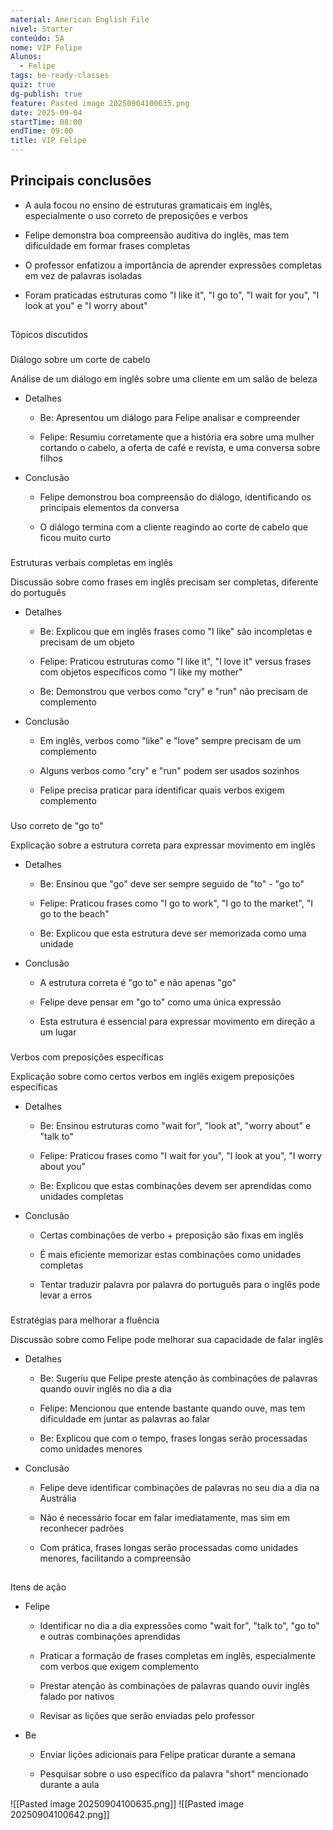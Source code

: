 ```yaml
---
material: American English File
nivel: Starter
conteúdo: 5A
nome: VIP Felipe
Alunos:
  - Felipe
tags: be-ready-classes
quiz: true
dg-publish: true
feature: Pasted image 20250904100635.png
date: 2025-09-04
startTime: 08:00
endTime: 09:00
title: VIP Felipe
---
```

## Principais conclusões

- A aula focou no ensino de estruturas gramaticais em inglês, especialmente o uso correto de preposições e verbos
    
- Felipe demonstra boa compreensão auditiva do inglês, mas tem dificuldade em formar frases completas
    
- O professor enfatizou a importância de aprender expressões completas em vez de palavras isoladas
    
- Foram praticadas estruturas como "I like it", "I go to", "I wait for you", "I look at you" e "I worry about"
    

## 

Tópicos discutidos

### 

Diálogo sobre um corte de cabelo

Análise de um diálogo em inglês sobre uma cliente em um salão de beleza

- Detalhes
    
    - Be: Apresentou um diálogo para Felipe analisar e compreender
        
    - Felipe: Resumiu corretamente que a história era sobre uma mulher cortando o cabelo, a oferta de café e revista, e uma conversa sobre filhos
        
- Conclusão
    
    - Felipe demonstrou boa compreensão do diálogo, identificando os principais elementos da conversa
        
    - O diálogo termina com a cliente reagindo ao corte de cabelo que ficou muito curto
        

### 

Estruturas verbais completas em inglês

Discussão sobre como frases em inglês precisam ser completas, diferente do português

- Detalhes
    
    - Be: Explicou que em inglês frases como "I like" são incompletas e precisam de um objeto
        
    - Felipe: Praticou estruturas como "I like it", "I love it" versus frases com objetos específicos como "I like my mother"
        
    - Be: Demonstrou que verbos como "cry" e "run" não precisam de complemento
        
- Conclusão
    
    - Em inglês, verbos como "like" e "love" sempre precisam de um complemento
        
    - Alguns verbos como "cry" e "run" podem ser usados sozinhos
        
    - Felipe precisa praticar para identificar quais verbos exigem complemento
        

### 

Uso correto de "go to"

Explicação sobre a estrutura correta para expressar movimento em inglês

- Detalhes
    
    - Be: Ensinou que "go" deve ser sempre seguido de "to" - "go to"
        
    - Felipe: Praticou frases como "I go to work", "I go to the market", "I go to the beach"
        
    - Be: Explicou que esta estrutura deve ser memorizada como uma unidade
        
- Conclusão
    
    - A estrutura correta é "go to" e não apenas "go"
        
    - Felipe deve pensar em "go to" como uma única expressão
        
    - Esta estrutura é essencial para expressar movimento em direção a um lugar
        

### 

Verbos com preposições específicas

Explicação sobre como certos verbos em inglês exigem preposições específicas

- Detalhes
    
    - Be: Ensinou estruturas como "wait for", "look at", "worry about" e "talk to"
        
    - Felipe: Praticou frases como "I wait for you", "I look at you", "I worry about you"
        
    - Be: Explicou que estas combinações devem ser aprendidas como unidades completas
        
- Conclusão
    
    - Certas combinações de verbo + preposição são fixas em inglês
        
    - É mais eficiente memorizar estas combinações como unidades completas
        
    - Tentar traduzir palavra por palavra do português para o inglês pode levar a erros
        

### 

Estratégias para melhorar a fluência

Discussão sobre como Felipe pode melhorar sua capacidade de falar inglês

- Detalhes
    
    - Be: Sugeriu que Felipe preste atenção às combinações de palavras quando ouvir inglês no dia a dia
        
    - Felipe: Mencionou que entende bastante quando ouve, mas tem dificuldade em juntar as palavras ao falar
        
    - Be: Explicou que com o tempo, frases longas serão processadas como unidades menores
        
- Conclusão
    
    - Felipe deve identificar combinações de palavras no seu dia a dia na Austrália
        
    - Não é necessário focar em falar imediatamente, mas sim em reconhecer padrões
        
    - Com prática, frases longas serão processadas como unidades menores, facilitando a compreensão
        

## 

Itens de ação

- Felipe
    
    - Identificar no dia a dia expressões como "wait for", "talk to", "go to" e outras combinações aprendidas
        
    - Praticar a formação de frases completas em inglês, especialmente com verbos que exigem complemento
        
    - Prestar atenção às combinações de palavras quando ouvir inglês falado por nativos
        
    - Revisar as lições que serão enviadas pelo professor
        
- Be
    
    - Enviar lições adicionais para Felipe praticar durante a semana
        
    - Pesquisar sobre o uso específico da palavra "short" mencionado durante a aula

![[Pasted image 20250904100635.png]]
![[Pasted image 20250904100642.png]]